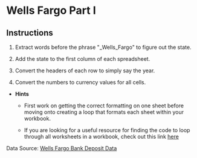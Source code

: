# Wells Fargo Part I

## Instructions

1. Extract words before the phrase "\_Wells_Fargo" to figure out the state.

2. Add the state to the first column of each spreadsheet.

3. Convert the headers of each row to simply say the year.

4. Convert the numbers to currency values for all cells.

* **Hints**

  * First work on getting the correct formatting on one sheet before moving onto creating a loop that formats each sheet within your workbook.

  * If you are looking for a useful resource for finding the code to loop through all worksheets in a workbook, check out this link [here](https://support.microsoft.com/en-us/help/142126/macro-to-loop-through-all-worksheets-in-a-workbook)

Data Source: [Wells Fargo Bank Deposit Data](https://www.datazar.com/project/p54404488-d82b-49f5-b43e-d63447daee32/files)
